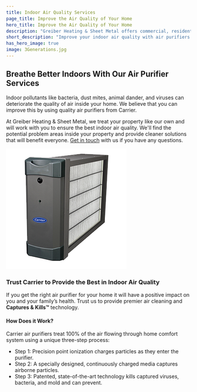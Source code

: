 ```yaml
---
title: Indoor Air Quality Services
page_title: Improve the Air Quality of Your Home
hero_title: Improve the Air Quality of Your Home
description: "Greiber Heating & Sheet Metal offers commercial, residential & industrial HVAC, geothermal heating, cooling & ventilation services in Waunakee, Wisconsin."
short_description: "Improve your indoor air quality with air purifiers from Carrier."
has_hero_image: true
image: 3Generations.jpg
---
```


<h2 class="no-margin">Breathe Better Indoors With Our Air Purifier Services</h2>

<div class="underline"></div>

Indoor pollutants like bacteria, dust mites, animal dander, and viruses can deteriorate the quality of air inside your home. We believe that you can improve this by using quality air purifiers from Carrier.

At Greiber Heating & Sheet Metal, we treat your property like our own and will work with you to ensure the best indoor air quality. We'll find the potential problem areas inside your property and provide cleaner solutions that will benefit everyone. <a href="/contact/">Get in touch</a> with us if you have any questions.

![Infinity air purifier](infinity-air-purifier-DCAPA.png)

### Trust Carrier to Provide the Best in Indoor Air Quality

If you get the right air purifier for your home it will have a positive impact on you and your family’s health. Trust us to provide premier air cleaning and **Captures & Kills™** technology.

#### How Does it Work?

Carrier air purifiers treat 100% of the air flowing through home comfort system using a unique three-step process:

- Step 1: Precision point ionization charges particles as they enter the purifier.
- Step 2: A specially designed, continuously charged media captures airborne particles.
- Step 3: Patented, state-of-the-art technology kills captured viruses, bacteria, and mold and can prevent.
